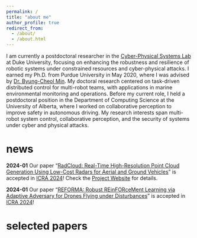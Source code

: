 ```yaml
---
permalink: /
title: "about me"
author_profile: true
redirect_from: 
  - /about/
  - /about.html
---
```


I am currently a postdoctoral researcher in the [Cyber-Physical Systems Lab](https://cpsl.pratt.duke.edu/) at Duke University, focusing on enhancing the robustness and resilience of robotic systems under constrained resources and cyber-physical attacks. I earned my Ph.D. from Purdue University in May 2020, where I was advised by [Dr. Byung-Cheol Min](https://web.ics.purdue.edu/%7Eminb/). My doctoral research centered on task-driven distributed control for multi-robot teams, with applications in marine environmental monitoring and operations. Before my current role, I held a postdoctoral position in the Department of Computing Science at the University of Alberta, where I worked on collaborative perception to improve safety in autonomous driving. My research interests span multi-robot system control, collaborative perception, and the security of systems under cyber and physical attacks.



news
======

**2024-01**  Our paper “[RadCloud: Real-Time High-Resolution Point Cloud Generation Using Low-Cost Radars for Aerial and Ground Vehicles](https://arxiv.org/pdf/2403.05964)” is accepted in [ICRA 2024](https://2024.ieee-icra.org/)! Check the [Project Website](https://sites.google.com/view/radcloudduke) for details.

**2024-01**  Our paper “[REFORMA: Robust REinFORceMent Learning via Adaptive Adversary for Drones Flying under Disturbances](https://cpsl.pratt.duke.edu/sites/cpsl.pratt.duke.edu/files/docs/hsu_icra_24.pdf)” is accepted in [ICRA 2024](https://2024.ieee-icra.org/)!

selected papers
======



